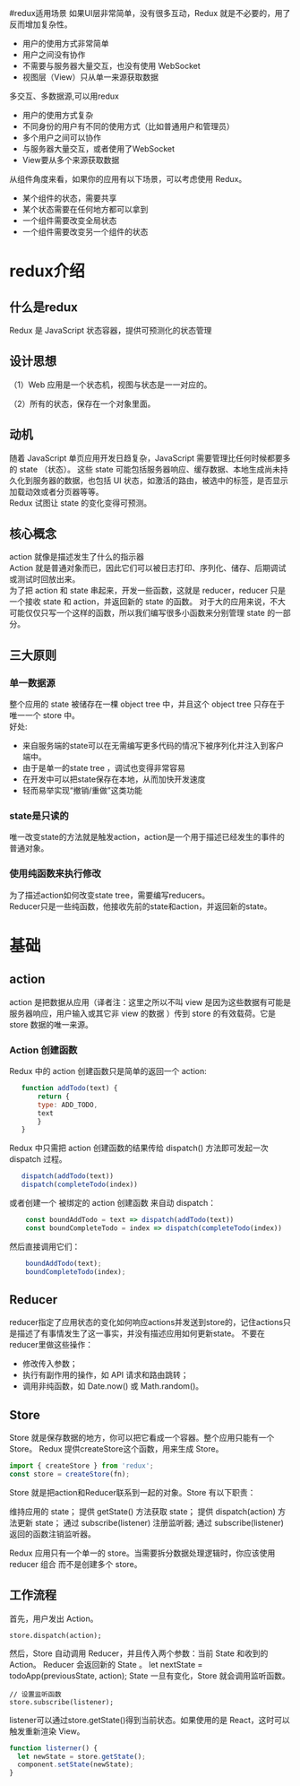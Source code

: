 #redux适用场景
如果UI层非常简单，没有很多互动，Redux 就是不必要的，用了反而增加复杂性。

- 用户的使用方式非常简单
- 用户之间没有协作
- 不需要与服务器大量交互，也没有使用 WebSocket
- 视图层（View）只从单一来源获取数据

多交互、多数据源,可以用redux

- 用户的使用方式复杂
- 不同身份的用户有不同的使用方式（比如普通用户和管理员）
- 多个用户之间可以协作
- 与服务器大量交互，或者使用了WebSocket
- View要从多个来源获取数据

从组件角度来看，如果你的应用有以下场景，可以考虑使用 Redux。
- 某个组件的状态，需要共享
- 某个状态需要在任何地方都可以拿到
- 一个组件需要改变全局状态
- 一个组件需要改变另一个组件的状态

# redux介绍
## 什么是redux

Redux 是 JavaScript 状态容器，提供可预测化的状态管理     
## 设计思想
（1）Web 应用是一个状态机，视图与状态是一一对应的。

（2）所有的状态，保存在一个对象里面。
## 动机
随着 JavaScript 单页应用开发日趋复杂，JavaScript 需要管理比任何时候都要多的 state （状态）。 这些 state 可能包括服务器响应、缓存数据、本地生成尚未持久化到服务器的数据，也包括 UI 状态，如激活的路由，被选中的标签，是否显示加载动效或者分页器等等。     
Redux 试图让 state 的变化变得可预测。
## 核心概念
action 就像是描述发生了什么的指示器       
Action 就是普通对象而已，因此它们可以被日志打印、序列化、储存、后期调试或测试时回放出来。                
为了把 action 和 state 串起来，开发一些函数，这就是 reducer，reducer 只是一个接收 state 和 action，并返回新的 state 的函数。 对于大的应用来说，不大可能仅仅只写一个这样的函数，所以我们编写很多小函数来分别管理 state 的一部分。

## 三大原则
### 单一数据源
整个应用的 state 被储存在一棵 object tree 中，并且这个 object tree 只存在于唯一一个 store 中。       
好处:
- 来自服务端的state可以在无需编写更多代码的情况下被序列化并注入到客户端中。
- 由于是单一的state tree ，调试也变得非常容易
- 在开发中可以把state保存在本地，从而加快开发速度
- 轻而易举实现“撤销/重做”这类功能       
### state是只读的
唯一改变state的方法就是触发action，action是一个用于描述已经发生的事件的普通对象。 
### 使用纯函数来执行修改
为了描述action如何改变state tree，需要编写reducers。        
Reducer只是一些纯函数，他接收先前的state和action，并返回新的state。      

# 基础
## action
action 是把数据从应用（译者注：这里之所以不叫 view 是因为这些数据有可能是服务器响应，用户输入或其它非 view 的数据 ）传到 store 的有效载荷。它是 store 数据的唯一来源。
### Action 创建函数
 Redux 中的 action 创建函数只是简单的返回一个 action:
 ```js
    function addTodo(text) {
        return {
        type: ADD_TODO,
        text
        }
    }
 ```
 Redux 中只需把 action 创建函数的结果传给 dispatch() 方法即可发起一次 dispatch 过程。
 ```js
    dispatch(addTodo(text))
    dispatch(completeTodo(index))
 ```
 或者创建一个 被绑定的 action 创建函数 来自动 dispatch：
```js
    const boundAddTodo = text => dispatch(addTodo(text))
    const boundCompleteTodo = index => dispatch(completeTodo(index))
```
然后直接调用它们：
```js
    boundAddTodo(text);
    boundCompleteTodo(index);
```

## Reducer
reducer指定了应用状态的变化如何响应actions并发送到store的，记住actions只是描述了有事情发生了这一事实，并没有描述应用如何更新state。
不要在reducer里做这些操作：        
- 修改传入参数；
- 执行有副作用的操作，如 API 请求和路由跳转；
- 调用非纯函数，如 Date.now() 或 Math.random()。

## Store
Store 就是保存数据的地方，你可以把它看成一个容器。整个应用只能有一个 Store。
Redux 提供createStore这个函数，用来生成 Store。

```js
import { createStore } from 'redux';
const store = createStore(fn);
```
Store 就是把action和Reducer联系到一起的对象。Store 有以下职责：

维持应用的 state；
提供 getState() 方法获取 state；
提供 dispatch(action) 方法更新 state；
通过 subscribe(listener) 注册监听器;
通过 subscribe(listener) 返回的函数注销监听器。

Redux 应用只有一个单一的 store。当需要拆分数据处理逻辑时，你应该使用 reducer 组合 而不是创建多个 store。

## 工作流程
首先，用户发出 Action。

    store.dispatch(action);
然后，Store 自动调用 Reducer，并且传入两个参数：当前 State 和收到的 Action。 Reducer 会返回新的 State 。
    let nextState = todoApp(previousState, action);
State 一旦有变化，Store 就会调用监听函数。

    // 设置监听函数
    store.subscribe(listener);
listener可以通过store.getState()得到当前状态。如果使用的是 React，这时可以触发重新渲染 View。
```js
function listerner() {
  let newState = store.getState();
  component.setState(newState);   
}
```